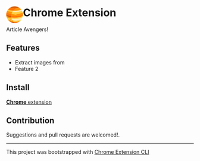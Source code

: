 # <img src="public/icons/icon_48.png" width="45" align="left"> Chrome Extension

Article Avengers!

## Features

- Extract images from 
- Feature 2

## Install

[**Chrome** extension]() <!-- TODO: Add chrome extension link inside parenthesis -->

## Contribution

Suggestions and pull requests are welcomed!.

---

This project was bootstrapped with [Chrome Extension CLI](https://github.com/dutiyesh/chrome-extension-cli)

